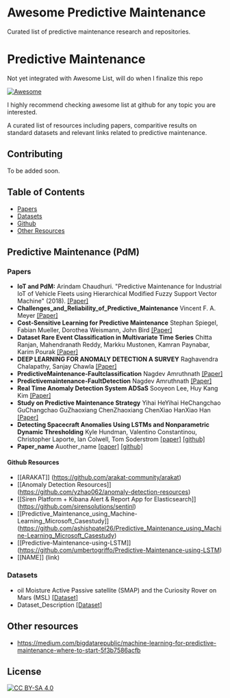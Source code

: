 # Awesome Predictive Maintenance
Curated list of predictive maintenance research and repositories.

# Predictive Maintenance

Not yet integrated with Awesome List, will do when I finalize this repo

[![Awesome](https://cdn.rawgit.com/sindresorhus/awesome/d7305f38d29fed78fa85652e3a63e154dd8e8829/media/badge.svg)](https://github.com/sindresorhus/awesome)

I highly recommend checking awesome list at github for any topic you are interested.

A curated list of resources including papers, comparitive results on standard datasets and relevant links related to predictive maintenance.  

## Contributing

To be added soon.

## Table of Contents
+ [Papers](#Papers)
+ [Datasets](#Datasets)
+ [Github](#Github)
+ [Other Resources](#Other-resources)


## Predictive Maintenance (PdM)

### Papers

+ **IoT and PdM:** Arindam Chaudhuri. "Predictive Maintenance for Industrial IoT of Vehicle Fleets using Hierarchical Modified Fuzzy Support Vector Machine" (2018). [[Paper]](https://arxiv.org/abs/1806.09612)
+ **Challenges_and_Reliability_of_Predictive_Maintenance** Vincent F. A. Meyer [[Paper]](https://www.researchgate.net/publication/331951459_Challenges_and_Reliability_of_Predictive_Maintenance)
+ **Cost-Sensitive Learning for Predictive Maintenance** Stephan Spiegel, Fabian Mueller, Dorothea Weismann, John Bird [[Paper]](https://arxiv.org/abs/1809.10979)
+ **Dataset  Rare Event Classification in Multivariate Time Series** Chitta Ranjan, Mahendranath Reddy, Markku Mustonen, Kamran Paynabar, Karim Pourak [[Paper]](https://arxiv.org/abs/1809.10717)
+ **DEEP LEARNING FOR ANOMALY DETECTION A SURVEY** Raghavendra Chalapathy, Sanjay Chawla [[Paper]](https://arxiv.org/abs/1901.03407)
+ **PredictiveMaintenance-Faultclassification** Nagdev Amruthnath [[Paper]](https://www.researchgate.net/publication/331385865_Predictive_Maintenance-Fault_classification)
+ **Predictivemaintenance-FaultDetection** Nagdev Amruthnath [[Paper]](https://www.researchgate.net/publication/331385868_Predictive_maintenance-Fault_Detection)
+ **Real Time Anomaly Detection System ADSaS** Sooyeon Lee, Huy Kang Kim [[Paper]](https://arxiv.org/abs/1811.12634)
+ **Study on Predictive Maintenance Strategy** Yihai HeYihai HeChangchao GuChangchao GuZhaoxiang ChenZhaoxiang ChenXiao HanXiao Han [[Paper]](https://www.researchgate.net/publication/318113052_Integrated_predictive_maintenance_strategy_for_manufacturing_systems_by_combining_quality_control_and_mission_reliability_analysis)
+ **Detecting Spacecraft Anomalies Using LSTMs and Nonparametric Dynamic Thresholding** Kyle Hundman, Valentino Constantinou, Christopher Laporte, Ian Colwell, Tom Soderstrom [[paper]](https://arxiv.org/abs/1802.04431) [[github]](https://github.com/khundman/telemanom)
+ **Paper_name** Auother_name [[paper]](Paper_link) [[github]](github_link)

#### Github Resources

+ [[ARAKAT]] (https://github.com/arakat-community/arakat)
+ [[Anomaly Detection Resources]] (https://github.com/yzhao062/anomaly-detection-resources)
+ [[Siren Platform + Kibana Alert & Report App for Elasticsearch]] (https://github.com/sirensolutions/sentinl)
+ [[Predictive_Maintenance_using_Machine-Learning_Microsoft_Casestudy]] (https://github.com/ashishpatel26/Predictive_Maintenance_using_Machine-Learning_Microsoft_Casestudy)
+ [[Predictive-Maintenance-using-LSTM]] (https://github.com/umbertogriffo/Predictive-Maintenance-using-LSTM)
+ [[NAME]] (link)
### Datasets
+ oil Moisture Active Passive satellite (SMAP) and the Curiosity Rover on Mars (MSL) [[Dataset]](https://s3-us-west-2.amazonaws.com/telemanom/data.zip)
+ Dataset_Description [[Dataset]](dataset_link)

## Other resources
+ https://medium.com/bigdatarepublic/machine-learning-for-predictive-maintenance-where-to-start-5f3b7586acfb

## License

[![CC BY-SA 4.0](https://mirrors.creativecommons.org/presskit/buttons/88x31/svg/by-sa.svg)](https://creativecommons.org/licenses/by-sa/4.0/)
